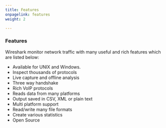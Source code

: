```yaml
---
title: Features
onpagelink: features
weight: 2

---
```


### **Features**

Wireshark monitor network traffic with many useful and rich features which are listed below:

*   Available for UNIX and Windows.
*   Inspect thousands of protocols
*   Live capture and offline analysis
*   Three way handshake
*   Rich VoIP protocols
*   Reads data from many platforms
*   Output saved in CSV, XML or plain text
*   Multi platform support
*   Read/write many file formats
*   Create various statistics
*   Open Source

